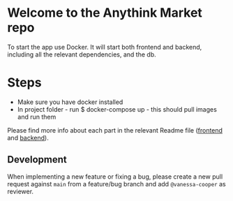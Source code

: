 # Welcome to the Anythink Market repo

To start the app use Docker. It will start both frontend and backend, including all the relevant dependencies, and the db.

# Steps
 - Make sure you have docker installed
 - In project folder - run $ docker-compose up - this should pull images and run them

Please find more info about each part in the relevant Readme file ([frontend](frontend/readme.md) and [backend](backend/README.md)).

## Development

When implementing a new feature or fixing a bug, please create a new pull request against `main` from a feature/bug branch and add `@vanessa-cooper` as reviewer.
